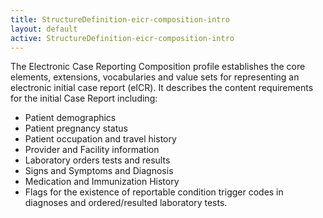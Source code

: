 ```yaml
---
title: StructureDefinition-eicr-composition-intro
layout: default
active: StructureDefinition-eicr-composition-intro
---
```


The Electronic Case Reporting Composition profile establishes the core elements, extensions, vocabularies and value sets for representing an electronic initial case report (eICR). It describes the content requirements for the initial Case Report including:         

- Patient demographics         
- Patient pregnancy status         
- Patient occupation and travel history         
- Provider and Facility information         
- Laboratory orders tests and results         
- Signs and Symptoms and Diagnosis         
- Medication and Immunization History         
- Flags for the existence of reportable condition trigger codes in diagnoses and ordered/resulted laboratory tests.